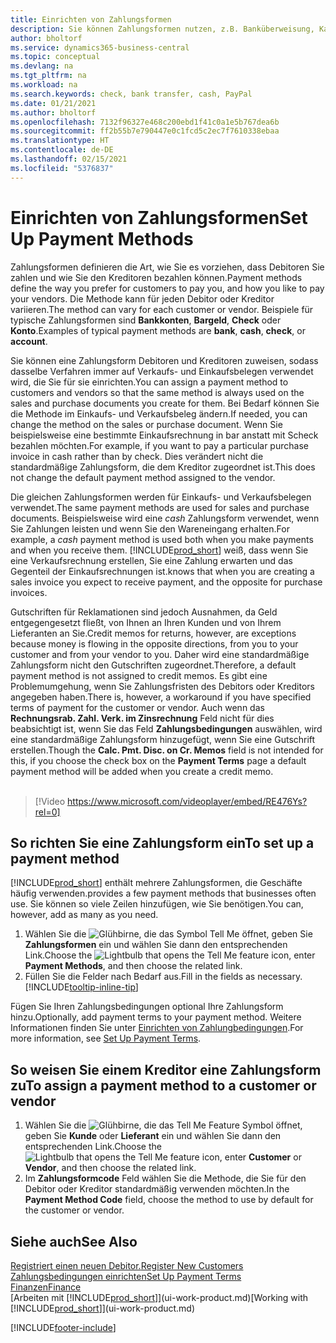```yaml
---
title: Einrichten von Zahlungsformen
description: Sie können Zahlungsformen nutzen, z.B. Banküberweisung, Kasse oder Paypal, um festzulegen, wie eine Rechnung bezahlt wird.
author: bholtorf
ms.service: dynamics365-business-central
ms.topic: conceptual
ms.devlang: na
ms.tgt_pltfrm: na
ms.workload: na
ms.search.keywords: check, bank transfer, cash, PayPal
ms.date: 01/21/2021
ms.author: bholtorf
ms.openlocfilehash: 7132f96327e468c200ebd1f41c0a1e5b767dea6b
ms.sourcegitcommit: ff2b55b7e790447e0c1fcd5c2ec7f7610338ebaa
ms.translationtype: HT
ms.contentlocale: de-DE
ms.lasthandoff: 02/15/2021
ms.locfileid: "5376837"
---
```

# <a name="set-up-payment-methods"></a><span data-ttu-id="be673-103">Einrichten von Zahlungsformen</span><span class="sxs-lookup"><span data-stu-id="be673-103">Set Up Payment Methods</span></span>

<span data-ttu-id="be673-104">Zahlungsformen definieren die Art, wie Sie es vorziehen, dass Debitoren Sie zahlen und wie Sie den Kreditoren bezahlen können.</span><span class="sxs-lookup"><span data-stu-id="be673-104">Payment methods define the way you prefer for customers to pay you, and how you like to pay your vendors.</span></span> <span data-ttu-id="be673-105">Die Methode kann für jeden Debitor oder Kreditor variieren.</span><span class="sxs-lookup"><span data-stu-id="be673-105">The method can vary for each customer or vendor.</span></span> <span data-ttu-id="be673-106">Beispiele für typische Zahlungsformen sind **Bankkonten**, **Bargeld**, **Check** oder **Konto**.</span><span class="sxs-lookup"><span data-stu-id="be673-106">Examples of typical payment methods are **bank**, **cash**, **check**, or **account**.</span></span>

<span data-ttu-id="be673-107">Sie können eine Zahlungsform Debitoren und Kreditoren zuweisen, sodass dasselbe Verfahren immer auf Verkaufs- und Einkaufsbelegen verwendet wird, die Sie für sie einrichten.</span><span class="sxs-lookup"><span data-stu-id="be673-107">You can assign a payment method to customers and vendors so that the same method is always used on the sales and purchase documents you create for them.</span></span> <span data-ttu-id="be673-108">Bei Bedarf können Sie die Methode im Einkaufs- und Verkaufsbeleg ändern.</span><span class="sxs-lookup"><span data-stu-id="be673-108">If needed, you can change the method on the sales or purchase document.</span></span> <span data-ttu-id="be673-109">Wenn Sie beispielsweise eine bestimmte Einkaufsrechnung in bar anstatt mit Scheck bezahlen möchten.</span><span class="sxs-lookup"><span data-stu-id="be673-109">For example, if you want to pay a particular purchase invoice in cash rather than by check.</span></span> <span data-ttu-id="be673-110">Dies verändert nicht die standardmäßige Zahlungsform, die dem Kreditor zugeordnet ist.</span><span class="sxs-lookup"><span data-stu-id="be673-110">This does not change the default payment method assigned to the vendor.</span></span>

<span data-ttu-id="be673-111">Die gleichen Zahlungsformen werden für Einkaufs- und Verkaufsbelegen verwendet.</span><span class="sxs-lookup"><span data-stu-id="be673-111">The same payment methods are used for sales and purchase documents.</span></span> <span data-ttu-id="be673-112">Beispielsweise wird eine _cash_ Zahlungsform verwendet, wenn Sie Zahlungen leisten und wenn Sie den Wareneingang erhalten.</span><span class="sxs-lookup"><span data-stu-id="be673-112">For example, a _cash_ payment method is used both when you make payments and when you receive them.</span></span> [!INCLUDE[prod_short](includes/prod_short.md)] <span data-ttu-id="be673-113">weiß, dass wenn Sie eine Verkaufsrechnung erstellen, Sie eine Zahlung erwarten und das Gegenteil der Einkaufsrechnungen ist.</span><span class="sxs-lookup"><span data-stu-id="be673-113">knows that when you are creating a sales invoice you expect to receive payment, and the opposite for purchase invoices.</span></span>

<span data-ttu-id="be673-114">Gutschriften für Reklamationen sind jedoch Ausnahmen, da Geld entgegengesetzt fließt, von Ihnen an Ihren Kunden und von Ihrem Lieferanten an Sie.</span><span class="sxs-lookup"><span data-stu-id="be673-114">Credit memos for returns, however, are exceptions because money is flowing in the opposite directions, from you to your customer and from your vendor to you.</span></span> <span data-ttu-id="be673-115">Daher wird eine standardmäßige Zahlungsform nicht den Gutschriften zugeordnet.</span><span class="sxs-lookup"><span data-stu-id="be673-115">Therefore, a default payment method is not assigned to credit memos.</span></span> <span data-ttu-id="be673-116">Es gibt eine Problemumgehung, wenn Sie Zahlungsfristen des Debitors oder Kreditors angegeben haben.</span><span class="sxs-lookup"><span data-stu-id="be673-116">There is, however, a workaround if you have specified terms of payment for the customer or vendor.</span></span> <span data-ttu-id="be673-117">Auch wenn das **Rechnungsrab. Zahl. Verk. im Zinsrechnung** Feld nicht für dies beabsichtigt ist, wenn Sie das Feld **Zahlungsbedingungen** auswählen, wird eine standardmäßige Zahlungsform hinzugefügt, wenn Sie eine Gutschrift erstellen.</span><span class="sxs-lookup"><span data-stu-id="be673-117">Though the **Calc. Pmt. Disc. on Cr. Memos** field is not intended for this, if you choose the check box on the **Payment Terms** page a default payment method will be added when you create a credit memo.</span></span> <br><br>  

> [!Video https://www.microsoft.com/videoplayer/embed/RE476Ys?rel=0]

## <a name="to-set-up-a-payment-method"></a><span data-ttu-id="be673-118">So richten Sie eine Zahlungsform ein</span><span class="sxs-lookup"><span data-stu-id="be673-118">To set up a payment method</span></span>

[!INCLUDE[prod_short](includes/prod_short.md)] <span data-ttu-id="be673-119">enthält mehrere Zahlungsformen, die Geschäfte häufig verwenden.</span><span class="sxs-lookup"><span data-stu-id="be673-119">provides a few payment methods that businesses often use.</span></span> <span data-ttu-id="be673-120">Sie können so viele Zeilen hinzufügen, wie Sie benötigen.</span><span class="sxs-lookup"><span data-stu-id="be673-120">You can, however, add as many as you need.</span></span>

1. <span data-ttu-id="be673-121">Wählen Sie die ![Glühbirne, die das Symbol Tell Me öffnet](media/ui-search/search_small.png "Was möchten Sie tun"), geben Sie **Zahlungsformen** ein und wählen Sie dann den entsprechenden Link.</span><span class="sxs-lookup"><span data-stu-id="be673-121">Choose the ![Lightbulb that opens the Tell Me feature](media/ui-search/search_small.png "Tell me what you want to do") icon, enter **Payment Methods**, and then choose the related link.</span></span>
2. <span data-ttu-id="be673-122">Füllen Sie die Felder nach Bedarf aus.</span><span class="sxs-lookup"><span data-stu-id="be673-122">Fill in the fields as necessary.</span></span> [!INCLUDE[tooltip-inline-tip](includes/tooltip-inline-tip_md.md)]

<span data-ttu-id="be673-123">Fügen Sie Ihren Zahlungsbedingungen optional Ihre Zahlungsform hinzu.</span><span class="sxs-lookup"><span data-stu-id="be673-123">Optionally, add payment terms to your payment method.</span></span> <span data-ttu-id="be673-124">Weitere Informationen finden Sie unter [Einrichten von Zahlungbedingungen](finance-payment-terms.md).</span><span class="sxs-lookup"><span data-stu-id="be673-124">For more information, see [Set Up Payment Terms](finance-payment-terms.md).</span></span>  

## <a name="to-assign-a-payment-method-to-a-customer-or-vendor"></a><span data-ttu-id="be673-125">So weisen Sie einem Kreditor eine Zahlungsform zu</span><span class="sxs-lookup"><span data-stu-id="be673-125">To assign a payment method to a customer or vendor</span></span>

1. <span data-ttu-id="be673-126">Wählen Sie die ![Glühbirne, die das Tell Me Feature](media/ui-search/search_small.png "Was möchten Sie tun") Symbol öffnet, geben Sie **Kunde** oder **Lieferant** ein und wählen Sie dann den entsprechenden Link.</span><span class="sxs-lookup"><span data-stu-id="be673-126">Choose the ![Lightbulb that opens the Tell Me feature](media/ui-search/search_small.png "Tell me what you want to do") icon, enter **Customer** or **Vendor**, and then choose the related link.</span></span>
2. <span data-ttu-id="be673-127">Im **Zahlungsformcode** Feld wählen Sie die Methode, die Sie für den Debitor oder Kreditor standardmäßig verwenden möchten.</span><span class="sxs-lookup"><span data-stu-id="be673-127">In the **Payment Method Code** field, choose the method to use by default for the customer or vendor.</span></span>

## <a name="see-also"></a><span data-ttu-id="be673-128">Siehe auch</span><span class="sxs-lookup"><span data-stu-id="be673-128">See Also</span></span>

[<span data-ttu-id="be673-129">Registriert einen neuen Debitor.</span><span class="sxs-lookup"><span data-stu-id="be673-129">Register New Customers</span></span>](sales-how-register-new-customers.md)  
[<span data-ttu-id="be673-130">Zahlungsbedingungen einrichten</span><span class="sxs-lookup"><span data-stu-id="be673-130">Set Up Payment Terms</span></span>](finance-payment-terms.md)  
[<span data-ttu-id="be673-131">Finanzen</span><span class="sxs-lookup"><span data-stu-id="be673-131">Finance</span></span>](finance.md)  
<span data-ttu-id="be673-132">[Arbeiten mit [!INCLUDE[prod_short](includes/prod_short.md)]](ui-work-product.md)</span><span class="sxs-lookup"><span data-stu-id="be673-132">[Working with [!INCLUDE[prod_short](includes/prod_short.md)]](ui-work-product.md)</span></span>  


[!INCLUDE[footer-include](includes/footer-banner.md)]